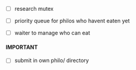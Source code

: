 - [ ] research mutex
- [ ] priority queue for philos who havent eaten yet
- [ ] waiter to manage who can eat


#### IMPORTANT
- [ ] submit in own philo/ directory
